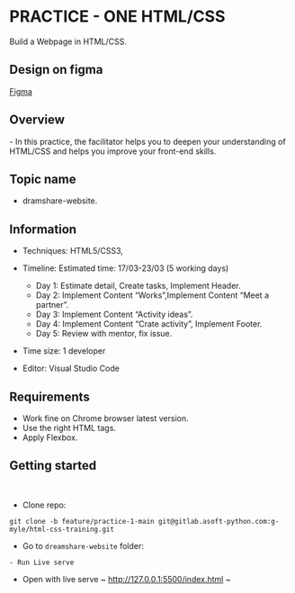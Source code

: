 # PRACTICE - ONE HTML/CSS 
Build a Webpage in HTML/CSS.
​
## Design on figma
[Figma](https://www.figma.com/file/adbrgIeRgwEIbmDezkuQTH8D/dreamshare-website-template-areto?node-id=0%3A2)
​
## Overview 
​- In this practice, the facilitator helps you to deepen your understanding of HTML/CSS and helps you improve your front-end skills.

## Topic name
- dramshare-website.
## Information 

- Techniques: HTML5/CSS3,
​
- Timeline: 
  Estimated time: 17/03-23/03 (5 working days)

    + Day 1: Estimate detail, Create tasks, Implement Header.
    + Day 2: Implement Content “Works”,Implement Content “Meet a partner”.
    + Day 3: Implement Content “Activity ideas”.
    + Day 4: Implement Content “Crate activity”, Implement Footer.
    + Day 5: Review with mentor, fix issue.
​
- Time size: 1 developer
​
- Editor: Visual Studio Code
​
## Requirements
- Work fine on Chrome browser latest version.
- Use the right HTML tags.
- Apply Flexbox.
​
## Getting started
​
- Clone repo:
~~~
git clone -b feature/practice-1-main git@gitlab.asoft-python.com:g-myle/html-css-training.git
~~~
- Go to `dreamshare-website` folder:
~~~
- Run Live serve
~~~
- Open with live serve ~ http://127.0.0.1:5500/index.html ~
~~~
